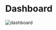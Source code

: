 # Dashboard

![dashboard](https://user-images.githubusercontent.com/101790331/202408656-daaccda9-fd1e-4b34-9147-6a7737483257.gif)
